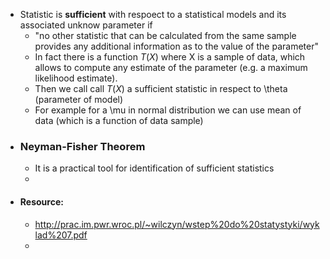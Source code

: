 - Statistic is **sufficient** with respoect to a statistical models and its associated unknow parameter if
	- "no other statistic that can be calculated from the same sample provides any additional information as to the value of the parameter"
	- In fact there is a function $T(X)$ where X is a sample of data, which allows to compute any estimate of the parameter (e.g. a maximum likelihood estimate).
	- Then we call call $T(X)$ a sufficient statistic in respect to \theta (parameter of model)
	- For example for a \mu in normal distribution we can use mean of data (which is a function of data sample)
- ### Neyman-Fisher Theorem
	- It is a practical tool for identification of sufficient statistics
	-
- #### Resource:
	- http://prac.im.pwr.wroc.pl/~wilczyn/wstep%20do%20statystyki/wyklad%207.pdf
	-